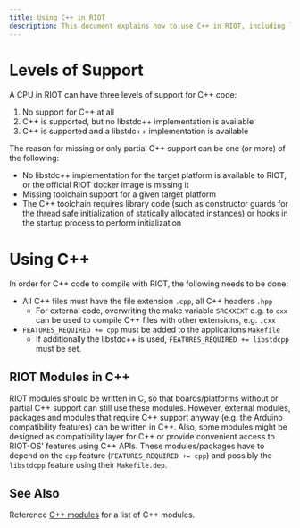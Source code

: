 ```yaml
---
title: Using C++ in RIOT
description: This document explains how to use C++ in RIOT, including levels of support and requirements for C++ code.
---
```


# Levels of Support

A CPU in RIOT can have three levels of support for C++ code:

1. No support for C++ at all
2. C++ is supported, but no libstdc++ implementation is available
3. C++ is supported and a libstdc++ implementation is available

The reason for missing or only partial C++ support
can be one (or more) of the following:

- No libstdc++ implementation for the target platform is available to RIOT,
    or the official RIOT docker image is missing it
- Missing toolchain support for a given target platform
- The C++ toolchain requires library code
    (such as constructor guards for the thread safe initialization of statically
    allocated instances) or hooks in the startup process to perform initialization

# Using C++

In order for C++ code to compile with RIOT, the following needs to be done:

- All C++ files must have the file extension `.cpp`, all C++ headers `.hpp`
    - For external code, overwriting the make variable `SRCXXEXT`
        e.g. to `cxx` can be used to compile C++ files with other extensions,
        e.g. `.cxx`
- `FEATURES_REQUIRED += cpp` must be added to the applications `Makefile`
    - If additionally the libstdc++ is used,
        `FEATURES_REQUIRED += libstdcpp` must be set.

## RIOT Modules in C++

RIOT modules should be written in C, so that boards/platforms without
or partial C++ support can still use these modules.
However, external modules, packages and modules that require C++ support anyway
(e.g. the Arduino compatibility features) can be written in C++.
Also, some modules might be designed as compatibility layer for C++
or provide convenient access to RIOT-OS' features using C++ APIs.
These modules/packages have to depend on the `cpp` feature
(`FEATURES_REQUIRED += cpp`) and possibly the `libstdcpp` feature
using their `Makefile.dep`.

## See Also

Reference [C++ modules](https://doc.riot-os.org/group__cpp.html)
for a list of C++ modules.
